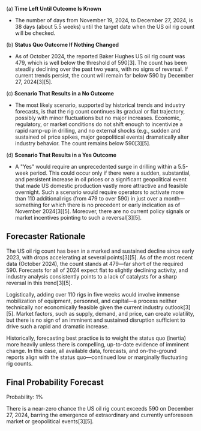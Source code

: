 (a) **Time Left Until Outcome Is Known**

- The number of days from November 19, 2024, to December 27, 2024, is 38 days (about 5.5 weeks) until the target date when the US oil rig count will be checked.

(b) **Status Quo Outcome If Nothing Changed**

- As of October 2024, the reported Baker Hughes US oil rig count was 479, which is well below the threshold of 590[3]. The count has been steadily declining over the past two years, with no signs of reversal. If current trends persist, the count will remain far below 590 by December 27, 2024[3][5].

(c) **Scenario That Results in a No Outcome**

- The most likely scenario, supported by historical trends and industry forecasts, is that the rig count continues its gradual or flat trajectory, possibly with minor fluctuations but no major increases. Economic, regulatory, or market conditions do not shift enough to incentivize a rapid ramp-up in drilling, and no external shocks (e.g., sudden and sustained oil price spikes, major geopolitical events) dramatically alter industry behavior. The count remains below 590[3][5].

(d) **Scenario That Results in a Yes Outcome**

- A "Yes" would require an unprecedented surge in drilling within a 5.5-week period. This could occur only if there were a sudden, substantial, and persistent increase in oil prices or a significant geopolitical event that made US domestic production vastly more attractive and feasible overnight. Such a scenario would require operators to activate more than 110 additional rigs (from 479 to over 590) in just over a month—something for which there is no precedent or early indication as of November 2024[3][5]. Moreover, there are no current policy signals or market incentives pointing to such a reversal[3][5].

## Forecaster Rationale

The US oil rig count has been in a marked and sustained decline since early 2023, with drops accelerating at several points[3][5]. As of the most recent data (October 2024), the count stands at 479—far short of the required 590. Forecasts for all of 2024 expect flat to slightly declining activity, and industry analysis consistently points to a lack of catalysts for a sharp reversal in this trend[3][5].

Logistically, adding over 110 rigs in five weeks would involve immense mobilization of equipment, personnel, and capital—a process neither technically nor economically feasible given the current industry outlook[3][5]. Market factors, such as supply, demand, and price, can create volatility, but there is no sign of an imminent and sustained disruption sufficient to drive such a rapid and dramatic increase.

Historically, forecasting best practice is to weight the status quo (inertia) more heavily unless there is compelling, up-to-date evidence of imminent change. In this case, all available data, forecasts, and on-the-ground reports align with the status quo—continued low or marginally fluctuating rig counts.

## Final Probability Forecast

Probability: 1%  

There is a near-zero chance the US oil rig count exceeds 590 on December 27, 2024, barring the emergence of extraordinary and currently unforeseen market or geopolitical events[3][5].